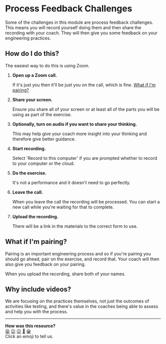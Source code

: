 # Process Feedback Challenges

Some of the challenges in this module are process feedback challenges. This
means you will record yourself doing them and then share the recording with your
coach. They will then give you some feedback on your engineering practices.

## How do I do this?

The easiest way to do this is using Zoom.

1. **Open up a Zoom call.**

   If it's just you then it'll be just you on the call, which is fine. [What if
   I'm pairing?](#what-if-im-pairing)

2. **Share your screen.**

   Ensure you share all of your screen or at least all of the parts you will be
   using as part of the exercise.

3. **Optionally, turn on audio if you want to share your thinking.**

   This may help give your coach more insight into your thinking and therefore
   give better guidance.

4. **Start recording.**

   Select 'Record to this computer' if you are prompted whether to record to
   your computer or the cloud.

5. **Do the exercise.**

   It's not a performance and it doesn't need to go perfectly.

6. **Leave the call.**

   When you leave the call the recording will be processed. You can start a new
   call while you're waiting for that to complete.

7. **Upload the recording.**

   There will be a link in the materials to the correct form to use.

## What if I'm pairing?

Pairing is an important engineering process and so if you're pairing you should
go ahead, pair on the exercise, and record that. Your coach will then also give
you feedback on your pairing.

When you upload the recording, share both of your names.

## Why include videos?

We are focusing on the practices themselves, not just the outcomes of activities
like testing, and there's value in the coaches being able to assess and help you
with the process.

<!-- BEGIN GENERATED SECTION DO NOT EDIT -->

---

**How was this resource?**  
[😫](https://airtable.com/shrUJ3t7KLMqVRFKR?prefill_Repository=makersacademy%2Fintro-to-testing&prefill_File=pills%2Fprocess_feedback_challenges.md&prefill_Sentiment=😫) [😕](https://airtable.com/shrUJ3t7KLMqVRFKR?prefill_Repository=makersacademy%2Fintro-to-testing&prefill_File=pills%2Fprocess_feedback_challenges.md&prefill_Sentiment=😕) [😐](https://airtable.com/shrUJ3t7KLMqVRFKR?prefill_Repository=makersacademy%2Fintro-to-testing&prefill_File=pills%2Fprocess_feedback_challenges.md&prefill_Sentiment=😐) [🙂](https://airtable.com/shrUJ3t7KLMqVRFKR?prefill_Repository=makersacademy%2Fintro-to-testing&prefill_File=pills%2Fprocess_feedback_challenges.md&prefill_Sentiment=🙂) [😀](https://airtable.com/shrUJ3t7KLMqVRFKR?prefill_Repository=makersacademy%2Fintro-to-testing&prefill_File=pills%2Fprocess_feedback_challenges.md&prefill_Sentiment=😀)  
Click an emoji to tell us.

<!-- END GENERATED SECTION DO NOT EDIT -->
